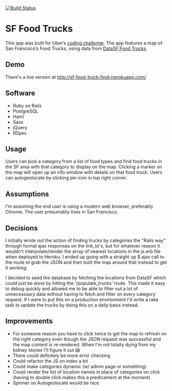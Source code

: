 [![Build Status](https://travis-ci.org/albab/sf-food-truck-finder.svg?branch=master)](https://travis-ci.org/albab/sf-food-truck-finder)
# SF Food Trucks
This app was built for Uber’s [coding challenge](https://github.com/uber/coding-challenge-tools). The app features a map of San Francisco’s Food Trucks, using data from [DataSF:Food Trucks](https://data.sfgov.org/Permitting/Mobile-Food-Facility-Permit/rqzj-sfat). 

## Demo
There's a live version at http://sf-food-truck-findr.herokuapp.com/

## Software
* Ruby on Rails
* PostgreSQL
* Haml
* Sass
* jQuery
* RSpec 

## Usage
Users can pick a category from a list of food types and find food trucks in the SF area with that category to display on the map. Clicking a marker on the map will open up an info window with details on that food truck. Users can autogeolocate by clicking pin icon in top right corner. 

## Assumptions
I'm assuming the end user is using a modern web browser, preferably Chrome. The user presumably lives in San Francisco.

## Decisions
I initially wrote out the action of finding trucks by categories the "Rails way" through formal ajax responses on the link_to's, but for whatever reason it wouldn't interpolate/render the array of nearest locations in the js.erb file when deployed to Heroku. I ended up going with a straight up $.ajax call to the route to grab the JSON and then built the map around that instead to get it working. 

I decided to seed the database by fetching the locations from DataSF which could just be done by hitting the '/populate_trucks' route. This made it easy to debug quickly and allowed me to be able to filter out a lot of unnecesssary data without having to fetch and filter on every category request. If I were to put this on a production environment I'd write a rake task to update the trucks by doing this on a daily basis instead.

## Improvements
* For someone reason you have to click twice to get the map to refresh on the right category even though the JSON request was successful and the map content is re-rendered. When I'm not totally dying from my kidney stones I'll figure it out 😱
* There could definitely be more error checking
* Could refactor the JS on index a bit
* Could make categories dynamic (w/ admin page or something)
* Could render the list of location names in place of categories on click (having to double click makes this a predicament at the moment)
* Spinner on Autogeolocate would be nice

